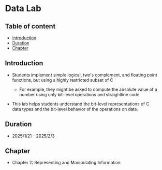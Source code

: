 # Data Lab

## Table of content
- [Introduction](#introduction)
- [Duration](#duration)
- [Chapter](#chapter)

## Introduction
- Students implement simple logical, two's complement, and floating point functions, but using a highly restricted subset of C
    - For example, they might be asked to compute the absolute value of a number using only bit-level operations and straightline code

- This lab helps students understand the bit-level representations of C data types and the bit-level behavior of the operations on data.

## Duration
- 2025/1/21 - 2025/2/3

## Chapter
- Chapter 2: Representing and Manipulating Information